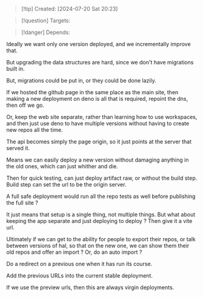 
>[!tip] Created: [2024-07-20 Sat 20:23]

>[!question] Targets: 

>[!danger] Depends: 

Ideally we want only one version deployed, and we incrementally improve that.

But upgrading the data structures are hard, since we don't have migrations built in.

But, migrations could be put in, or they could be done lazily.

If we hosted the github page in the same place as the main site, then making a new deployment on deno is all that is required, repoint the dns, then off we go.

Or, keep the web site separate, rather than learning how to use workspaces, and then just use deno to have multiple versions without having to create new repos all the time.

The api becomes simply the page origin, so it just points at the server that served it.

Means we can easily deploy a new version without damaging anything in the old ones, which can just whither and die.

Then for quick testing, can just deploy artifact raw, or without the build step.
Build step can set the url to be the origin server.

A full safe deployment would run all the repo tests as well before publishing the full site ?

It just means that setup is a single thing, not multiple things.
But what about keeping the app separate and just deploying to deploy ?
Then give it a vite url.

Ultimately if we can get to the ability for people to export their repos, or talk between versions of hal, so that on the new one, we can show them their old repos and offer an import ?
Or, do an auto import ?

Do a redirect on a previous one when it has run its course.

Add the previous URLs into the current stable deployment.

If we use the preview urls, then this are always virgin deployments.